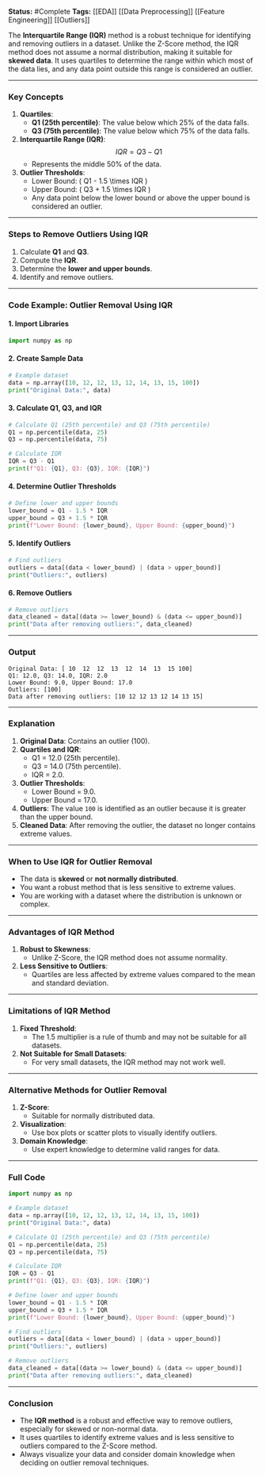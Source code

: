 **Status:**  #Complete 
**Tags:**  [[EDA]]  [[Data Preprocessing]]  [[Feature Engineering]] [[Outliers]]

The **Interquartile Range (IQR)** method is a robust technique for identifying and removing outliers in a dataset. Unlike the Z-Score method, the IQR method does not assume a normal distribution, making it suitable for **skewed data**. It uses quartiles to determine the range within which most of the data lies, and any data point outside this range is considered an outlier.

---

### **Key Concepts**
1. **Quartiles**:
   - **Q1 (25th percentile)**: The value below which 25% of the data falls.
   - **Q3 (75th percentile)**: The value below which 75% of the data falls.
2. **Interquartile Range (IQR)**:
   $$IQR=Q3−Q1$$
   - Represents the middle 50% of the data.
3. **Outlier Thresholds**:
   - Lower Bound: \( Q1 - 1.5 \times IQR \)
   - Upper Bound: \( Q3 + 1.5 \times IQR \)
   - Any data point below the lower bound or above the upper bound is considered an outlier.

---

### **Steps to Remove Outliers Using IQR**
1. Calculate **Q1** and **Q3**.
2. Compute the **IQR**.
3. Determine the **lower and upper bounds**.
4. Identify and remove outliers.

---

### **Code Example: Outlier Removal Using IQR**

#### **1. Import Libraries**
```python
import numpy as np
```

#### **2. Create Sample Data**
```python
# Example dataset
data = np.array([10, 12, 12, 13, 12, 14, 13, 15, 100])
print("Original Data:", data)
```

#### **3. Calculate Q1, Q3, and IQR**
```python
# Calculate Q1 (25th percentile) and Q3 (75th percentile)
Q1 = np.percentile(data, 25)
Q3 = np.percentile(data, 75)

# Calculate IQR
IQR = Q3 - Q1
print(f"Q1: {Q1}, Q3: {Q3}, IQR: {IQR}")
```

#### **4. Determine Outlier Thresholds**
```python
# Define lower and upper bounds
lower_bound = Q1 - 1.5 * IQR
upper_bound = Q3 + 1.5 * IQR
print(f"Lower Bound: {lower_bound}, Upper Bound: {upper_bound}")
```

#### **5. Identify Outliers**
```python
# Find outliers
outliers = data[(data < lower_bound) | (data > upper_bound)]
print("Outliers:", outliers)
```

#### **6. Remove Outliers**
```python
# Remove outliers
data_cleaned = data[(data >= lower_bound) & (data <= upper_bound)]
print("Data after removing outliers:", data_cleaned)
```

---

### **Output**
```
Original Data: [ 10  12  12  13  12  14  13  15 100]
Q1: 12.0, Q3: 14.0, IQR: 2.0
Lower Bound: 9.0, Upper Bound: 17.0
Outliers: [100]
Data after removing outliers: [10 12 12 13 12 14 13 15]
```

---

### **Explanation**
1. **Original Data**: Contains an outlier (100).
2. **Quartiles and IQR**:
   - Q1 = 12.0 (25th percentile).
   - Q3 = 14.0 (75th percentile).
   - IQR = 2.0.
3. **Outlier Thresholds**:
   - Lower Bound = 9.0.
   - Upper Bound = 17.0.
4. **Outliers**: The value `100` is identified as an outlier because it is greater than the upper bound.
5. **Cleaned Data**: After removing the outlier, the dataset no longer contains extreme values.

---

### **When to Use IQR for Outlier Removal**
- The data is **skewed** or **not normally distributed**.
- You want a robust method that is less sensitive to extreme values.
- You are working with a dataset where the distribution is unknown or complex.

---

### **Advantages of IQR Method**
1. **Robust to Skewness**:
   - Unlike Z-Score, the IQR method does not assume normality.
2. **Less Sensitive to Outliers**:
   - Quartiles are less affected by extreme values compared to the mean and standard deviation.

---

### **Limitations of IQR Method**
1. **Fixed Threshold**:
   - The 1.5 multiplier is a rule of thumb and may not be suitable for all datasets.
2. **Not Suitable for Small Datasets**:
   - For very small datasets, the IQR method may not work well.

---

### **Alternative Methods for Outlier Removal**
1. **Z-Score**:
   - Suitable for normally distributed data.
2. **Visualization**:
   - Use box plots or scatter plots to visually identify outliers.
3. **Domain Knowledge**:
   - Use expert knowledge to determine valid ranges for data.

---

### **Full Code**
```python
import numpy as np

# Example dataset
data = np.array([10, 12, 12, 13, 12, 14, 13, 15, 100])
print("Original Data:", data)

# Calculate Q1 (25th percentile) and Q3 (75th percentile)
Q1 = np.percentile(data, 25)
Q3 = np.percentile(data, 75)

# Calculate IQR
IQR = Q3 - Q1
print(f"Q1: {Q1}, Q3: {Q3}, IQR: {IQR}")

# Define lower and upper bounds
lower_bound = Q1 - 1.5 * IQR
upper_bound = Q3 + 1.5 * IQR
print(f"Lower Bound: {lower_bound}, Upper Bound: {upper_bound}")

# Find outliers
outliers = data[(data < lower_bound) | (data > upper_bound)]
print("Outliers:", outliers)

# Remove outliers
data_cleaned = data[(data >= lower_bound) & (data <= upper_bound)]
print("Data after removing outliers:", data_cleaned)
```

---

### **Conclusion**
- The **IQR method** is a robust and effective way to remove outliers, especially for skewed or non-normal data.
- It uses quartiles to identify extreme values and is less sensitive to outliers compared to the Z-Score method.
- Always visualize your data and consider domain knowledge when deciding on outlier removal techniques.